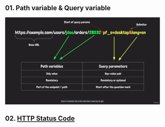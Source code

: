##  01. Path variable & Query variable

![Alt text](./path_var&_query_param.png)

## 02. [HTTP Status Code](https://developer.mozilla.org/en-US/docs/Web/HTTP/Status#successful_responses)
